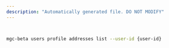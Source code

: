 ```yaml
---
description: "Automatically generated file. DO NOT MODIFY"
---
```


```bash


mgc-beta users profile addresses list --user-id {user-id}

```